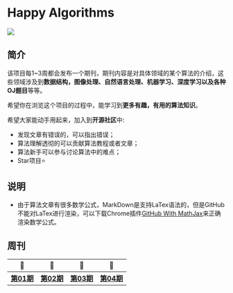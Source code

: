 # Happy Algorithms 
![](https://pbs.twimg.com/media/C9Yn_oaUQAAz-Ph.jpg)

## 简介
该项目每1~3周都会发布一个期刊，期刊内容是对具体领域的某个算法的介绍，这些领域涉及到**数据结构，图像处理、自然语言处理、机器学习、深度学习以及各种OJ题目**等等。

希望你在浏览这个项目的过程中，能学习到**更多有趣，有用的算法知识**。

希望大家能动手用起来，加入到**开源社区**中:

- 发现文章有错误的，可以指出错误；
- 算法理解透彻的可以贡献算法教程或者文章；
- 算法新手可以参与讨论算法中的难点；
- Star项目:star:


## 说明

- 由于算法文章有很多数学公式，MarkDown是支持LaTex语法的，但是GitHub不能对LaTex进行渲染，可以下载Chrome插件[GitHub With MathJax](https://chrome.google.com/webstore/detail/github-with-mathjax/ioemnmodlmafdkllaclgeombjnmnbima)来正确渲染数学公式。

## 周刊

|                    📕                    |                    📗                    |                    📘                    |                    📙                    |
| :--------------------------------------: | :--------------------------------------: | :--------------------------------------: | :--------------------------------------: |
| [**第01期**](https://github.com/neuclil/happy-algorithms/tree/master/%E7%AC%AC01%E6%9C%9F) | [**第02期**](https://github.com/neuclil/happy-algorithms/tree/master/%E7%AC%AC02%E6%9C%9F) | [**第03期**](https://github.com/neuclil/happy-algorithms/tree/master/%E7%AC%AC03%E6%9C%9F) | [**第04期**](https://github.com/conghuaicai/happy-algorithms/tree/master/%E7%AC%AC04%E6%9C%9F) |


